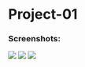 # Project-01
### Screenshots:
<img src="https://github.com/DanielYu0864/Project-01-Skatefinder/blob/master/img/home%20screen.png">

<img src="https://github.com/DanielYu0864/Project-01-Skatefinder/blob/master/img/map.png">

<img src="https://github.com/DanielYu0864/Project-01-Skatefinder/blob/master/img/weather.png">
